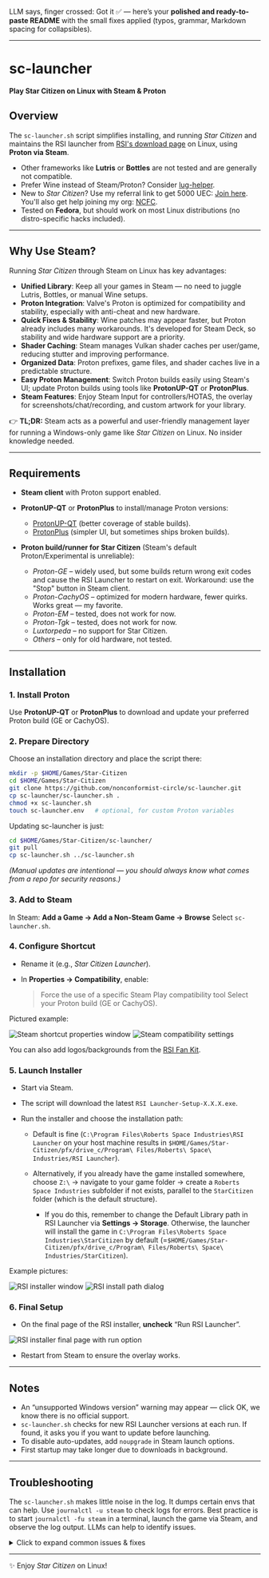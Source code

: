 LLM says, finger crossed: Got it ✅ — here’s your **polished and ready-to-paste README** with the small fixes applied (typos, grammar, Markdown spacing for collapsibles).

---

# sc-launcher

**Play Star Citizen on Linux with Steam & Proton**

## Overview

The `sc-launcher.sh` script simplifies installing, and running *Star Citizen* and maintains the RSI launcher from [RSI's download page](https://robertsspaceindustries.com/en/download) on Linux, using **Proton via Steam**.

* Other frameworks like **Lutris** or **Bottles** are not tested and are generally not compatible.
* Prefer Wine instead of Steam/Proton? Consider [lug-helper](https://github.com/starcitizen-lug/lug-helper).
* New to *Star Citizen*? Use my referral link to get 5000 UEC: [Join here](https://www.robertsspaceindustries.com/enlist?referral=STAR-K4DH-PCG3). You'll also get help joining my org: [NCFC](https://robertsspaceindustries.com/en/orgs/NCFC).
* Tested on **Fedora**, but should work on most Linux distributions (no distro-specific hacks included).

---

## Why Use Steam?

Running *Star Citizen* through Steam on Linux has key advantages:

* **Unified Library**: Keep all your games in Steam — no need to juggle Lutris, Bottles, or manual Wine setups.
* **Proton Integration**: Valve's Proton is optimized for compatibility and stability, especially with anti-cheat and new hardware.
* **Quick Fixes & Stability**: Wine patches may appear faster, but Proton already includes many workarounds. It's developed for Steam Deck, so stability and wide hardware support are a priority.
* **Shader Caching**: Steam manages Vulkan shader caches per user/game, reducing stutter and improving performance.
* **Organized Data**: Proton prefixes, game files, and shader caches live in a predictable structure.
* **Easy Proton Management**: Switch Proton builds easily using Steam's UI; update Proton builds using tools like **ProtonUP-QT** or **ProtonPlus**.
* **Steam Features**: Enjoy Steam Input for controllers/HOTAS, the overlay for screenshots/chat/recording, and custom artwork for your library.

👉 **TL;DR:** Steam acts as a powerful and user-friendly management layer for running a Windows-only game like *Star Citizen* on Linux. No insider knowledge needed.

---

## Requirements

* **Steam client** with Proton support enabled.
* **ProtonUP-QT** or **ProtonPlus** to install/manage Proton versions:

  * [ProtonUP-QT](https://davidotek.github.io/protonup-qt/) (better coverage of stable builds).
  * [ProtonPlus](https://github.com/Vysp3r/ProtonPlus) (simpler UI, but sometimes ships broken builds).
* **Proton build/runner for Star Citizen** (Steam's default Proton/Experimental is unreliable):

  * *Proton-GE* – widely used, but some builds return wrong exit codes and cause the RSI Launcher to restart on exit. Workaround: use the "Stop" button in Steam client.
  * *Proton-CachyOS* – optimized for modern hardware, fewer quirks. Works great — my favorite.
  * *Proton-EM* – tested, does not work for now.
  * *Proton-Tgk* – tested, does not work for now.
  * *Luxtorpeda* – no support for Star Citizen.
  * *Others* – only for old hardware, not tested.

---

## Installation

### 1. Install Proton

Use **ProtonUP-QT** or **ProtonPlus** to download and update your preferred Proton build (GE or CachyOS).

### 2. Prepare Directory

Choose an installation directory and place the script there:

```bash
mkdir -p $HOME/Games/Star-Citizen
cd $HOME/Games/Star-Citizen
git clone https://github.com/nonconformist-circle/sc-launcher.git
cp sc-launcher/sc-launcher.sh .
chmod +x sc-launcher.sh
touch sc-launcher.env   # optional, for custom Proton variables
```

Updating sc-launcher is just:

```bash
cd $HOME/Games/Star-Citizen/sc-launcher/
git pull
cp sc-launcher.sh ../sc-launcher.sh
```

*(Manual updates are intentional — you should always know what comes from a repo for security reasons.)*

### 3. Add to Steam

In Steam:
**Add a Game → Add a Non-Steam Game → Browse**
Select `sc-launcher.sh`.

### 4. Configure Shortcut

* Rename it (e.g., *Star Citizen Launcher*).
* In **Properties → Compatibility**, enable:

  > Force the use of a specific Steam Play compatibility tool
  > Select your Proton build (GE or CachyOS).

Pictured example:

![Steam shortcut properties window](media/steam-client-game-properies-shortcut.png)
![Steam compatibility settings](media/steam-client-game-properies-compat.png)

You can also add logos/backgrounds from the [RSI Fan Kit](https://robertsspaceindustries.com/en/fankit).

### 5. Launch Installer

* Start via Steam.
* The script will download the latest `RSI Launcher-Setup-X.X.X.exe`.
* Run the installer and choose the installation path:

  * Default is fine (`C:\Program Files\Roberts Space Industries\RSI Launcher` on your host machine results in `$HOME/Games/Star-Citizen/pfx/drive_c/Program\ Files/Roberts\ Space\ Industries/RSI Launcher`).
  * Alternatively, if you already have the game installed somewhere, choose `Z:\` → navigate to your game folder → create a `Roberts Space Industries` subfolder if not exists, parallel to the `StarCitizen` folder (which is the default structure).

    * If you do this, remember to change the Default Library path in RSI Launcher via **Settings → Storage**. Otherwise, the launcher will install the game in `C:\Program Files\Roberts Space Industries\StarCitizen` by default (=`$HOME/Games/Star-Citizen/pfx/drive_c/Program\ Files/Roberts\ Space\ Industries/StarCitizen`).

Example pictures:

![RSI installer window](media/launcher-install.png)
![RSI install path dialog](media/launcher-install-path.png)

### 6. Final Setup

* On the final page of the RSI installer, **uncheck** “Run RSI Launcher”.

![RSI installer final page with run option](media/launcher-install-run.png)

* Restart from Steam to ensure the overlay works.

---

## Notes

* An “unsupported Windows version” warning may appear — click OK, we know there is no official support.
* `sc-launcher.sh` checks for new RSI Launcher versions at each run. If found, it asks you if you want to update before launching.
* To disable auto-updates, add `noupgrade` in Steam launch options.
* First startup may take longer due to downloads in background.

---

## Troubleshooting

The `sc-launcher.sh` makes little noise in the log. It dumps certain envs that can help. Use `journalctl -u steam` to check logs for errors. Best practice is to start `journalctl -fu steam` in a terminal, launch the game via Steam, and observe the log output. LLMs can help to identify issues.

<details>
<summary>Click to expand common issues & fixes</summary>

### 🚫 RSI Launcher won't start / crashes immediately

* Verify Proton build (GE or CachyOS) is installed/selected.
* Avoid mixing Proton with external Wine setups. This makes the prefix (`/pfx` in your Star Citizen game folder) unusable. Only chance to repair: delete the `pfx` folder, then restart the game.

  * ⚠️ This means all game files are lost if installed inside the prefix (default). Back up user files from the game installation folder first. In our example installation, that would be:

    * back up:
    
      * `$HOME/Games/Star-Citizen/pfx/drive_c/Program\ Files/Roberts\ Space\ Industries/StarCitizen/LIVE/user.cfg`
      * `$HOME/Games/Star-Citizen/pfx/drive_c/Program\ Files/Roberts\ Space\ Industries/StarCitizen/LIVE/user/client/0`
    * delete: `$HOME/Games/Star-Citizen/pfx`

### 🖥️ Game crashes on launch

* Try a different Proton version.
* Disable Steam overlay if conflicts appear.
* Check [RSI Issue Council](https://issue-council.robertsspaceindustries.com).

### 🎮 Controller / HOTAS issues

* Configure through **Steam Input** (Properties → Controller).
* If bindings reset, enable “Generic Controller Support” in Steam settings.

### 🎨 Black screen or visual glitches

* Update GPU drivers (latest Mesa for AMD, latest NVIDIA driver).
* Clear Steam shader cache (`steamapps/shadercache/<AppID>`).

### 🕹️ Stutter during gameplay

* Normal on first run due to shader compilation.
* Ensure shader pre-caching is enabled in Steam.

### ❌ Game relaunches after quitting

* Proton GE bug. Use Proton-CachyOS instead, or stop manually via Steam UI.

</details>  

---

✨ Enjoy *Star Citizen* on Linux!

